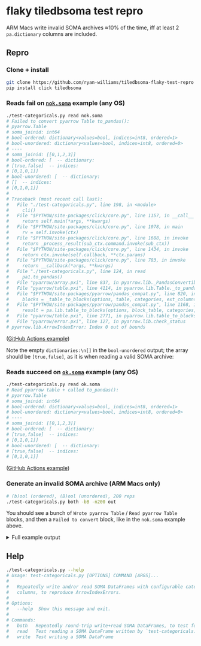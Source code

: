 # flaky tiledbsoma test repro
ARM Macs write invalid SOMA archives ≈10% of the time, iff at least 2 `pa.dictionary` columns are included.

## Repro

### Clone + install
```bash
git clone https://github.com/ryan-williams/tiledbsoma-flaky-test-repro && cd tiledbsoma-flaky-test-repro
pip install click tiledbsoma
```

### Reads fail on [`nok.soma`](./nok.soma) example (any OS)
```bash
./test-categoricals.py read nok.soma
# Failed to convert pyarrow Table to_pandas():
# pyarrow.Table
# soma_joinid: int64
# bool-ordered: dictionary<values=bool, indices=int8, ordered=1>
# bool-unordered: dictionary<values=bool, indices=int8, ordered=0>
# ----
# soma_joinid: [[0,1,2,3]]
# bool-ordered: [  -- dictionary:
# [true,false]  -- indices:
# [0,1,0,1]]
# bool-unordered: [  -- dictionary:
# []  -- indices:
# [0,1,0,1]]
#
# Traceback (most recent call last):
#   File "./test-categoricals.py", line 198, in <module>
#     cli()
#   File "$PYTHON/site-packages/click/core.py", line 1157, in __call__
#     return self.main(*args, **kwargs)
#   File "$PYTHON/site-packages/click/core.py", line 1078, in main
#     rv = self.invoke(ctx)
#   File "$PYTHON/site-packages/click/core.py", line 1688, in invoke
#     return _process_result(sub_ctx.command.invoke(sub_ctx))
#   File "$PYTHON/site-packages/click/core.py", line 1434, in invoke
#     return ctx.invoke(self.callback, **ctx.params)
#   File "$PYTHON/site-packages/click/core.py", line 783, in invoke
#     return __callback(*args, **kwargs)
#   File "./test-categoricals.py", line 124, in read
#     pa1.to_pandas()
#   File "pyarrow/array.pxi", line 837, in pyarrow.lib._PandasConvertible.to_pandas
#   File "pyarrow/table.pxi", line 4114, in pyarrow.lib.Table._to_pandas
#   File "$PYTHON/site-packages/pyarrow/pandas_compat.py", line 820, in table_to_blockmanager
#     blocks = _table_to_blocks(options, table, categories, ext_columns_dtypes)
#   File "$PYTHON/site-packages/pyarrow/pandas_compat.py", line 1168, in _table_to_blocks
#     result = pa.lib.table_to_blocks(options, block_table, categories,
#   File "pyarrow/table.pxi", line 2771, in pyarrow.lib.table_to_blocks
#   File "pyarrow/error.pxi", line 127, in pyarrow.lib.check_status
# pyarrow.lib.ArrowIndexError: Index 0 out of bounds
```

([GitHub Actions example][GHA nok])

Note the empty `dictionaries:\n[]` in the `bool-unordered` output; the array should be `[true,false]`, as it is when reading a valid SOMA archive:

### Reads succeed on [`ok.soma`](./ok.soma) example (any OS)
```bash
./test-categoricals.py read ok.soma
# Read pyarrow table + called to_pandas():
# pyarrow.Table
# soma_joinid: int64
# bool-ordered: dictionary<values=bool, indices=int8, ordered=1>
# bool-unordered: dictionary<values=bool, indices=int8, ordered=0>
# ----
# soma_joinid: [[0,1,2,3]]
# bool-ordered: [  -- dictionary:
# [true,false]  -- indices:
# [0,1,0,1]]
# bool-unordered: [  -- dictionary:
# [true,false]  -- indices:
# [0,1,0,1]]
```

([GitHub Actions example][GHA ok])

### Generate an invalid SOMA archive (ARM Macs only)
```bash
# (b)ool (ordered), (B)ool (unordered), 200 reps
./test-categoricals.py both -bB -n200 out
```

You should see a bunch of `Wrote pyarrow Table` / `Read pyarrow Table` blocks, and then a `Failed to convert` block, like in the `nok.soma` example above.

<details><summary>Full example output</summary>

```
Wrote pyarrow Table pyarrow.Table
soma_joinid: int64
bool-ordered: dictionary<values=bool, indices=int8, ordered=1>
bool-unordered: dictionary<values=bool, indices=int8, ordered=0>
----
soma_joinid: [[0,1,2,3]]
bool-ordered: [  -- dictionary:
[true,false]  -- indices:
[0,1,0,1]]
bool-unordered: [  -- dictionary:
[true,false]  -- indices:
[0,1,0,1]]

Failed to convert pyarrow Table to_pandas():
pyarrow.Table
soma_joinid: int64
bool-ordered: dictionary<values=bool, indices=int8, ordered=1>
bool-unordered: dictionary<values=bool, indices=int8, ordered=0>
----
soma_joinid: [[0,1,2,3]]
bool-ordered: [  -- dictionary:
[true,false]  -- indices:
[0,1,0,1]]
bool-unordered: [  -- dictionary:
[]  -- indices:
[0,1,0,1]]


Error on attempt 4: Index 0 out of bounds
Traceback (most recent call last):
  File "./test-categoricals.py", line 192, in <module>
    cli()
  File "$PYTHON/site-packages/click/core.py", line 1157, in __call__
    return self.main(*args, **kwargs)
  File "$PYTHON/site-packages/click/core.py", line 1078, in main
    rv = self.invoke(ctx)
  File "$PYTHON/site-packages/click/core.py", line 1688, in invoke
    return _process_result(sub_ctx.command.invoke(sub_ctx))
  File "$PYTHON/site-packages/click/core.py", line 1434, in invoke
    return ctx.invoke(self.callback, **ctx.params)
  File "$PYTHON/site-packages/click/core.py", line 783, in invoke
    return __callback(*args, **kwargs)
  File "./test-categoricals.py", line 184, in both
    call(read, kwargs, path=out_path)
  File "./test-categoricals.py", line 153, in call
    return fn(
  File "./test-categoricals.py", line 125, in read
    pa1.to_pandas()
  File "pyarrow/array.pxi", line 837, in pyarrow.lib._PandasConvertible.to_pandas
  File "pyarrow/table.pxi", line 4114, in pyarrow.lib.Table._to_pandas
  File "$PYTHON/site-packages/pyarrow/pandas_compat.py", line 820, in table_to_blockmanager
    blocks = _table_to_blocks(options, table, categories, ext_columns_dtypes)
  File "$PYTHON/site-packages/pyarrow/pandas_compat.py", line 1168, in _table_to_blocks
    result = pa.lib.table_to_blocks(options, block_table, categories,
  File "pyarrow/table.pxi", line 2771, in pyarrow.lib.table_to_blocks
  File "pyarrow/error.pxi", line 127, in pyarrow.lib.check_status
pyarrow.lib.ArrowIndexError: Index 0 out of bounds
```
</details>

## Help
```bash
./test-categoricals.py --help
# Usage: test-categoricals.py [OPTIONS] COMMAND [ARGS]...
#
#   Repeatedly write and/or read SOMA DataFrames with configurable categorical
#   columns, to reproduce ArrowIndexErrors.
#
# Options:
#   --help  Show this message and exit.
#
# Commands:
#   both   Repeatedly round-trip write+read SOMA DataFrames, to test for...
#   read   Test reading a SOMA DataFrame written by `test-categoricals.py...
#   write  Test writing a SOMA DataFrame
```

[GHA failure]: https://github.com/ryan-williams/tiledbsoma-flaky-test-repro/actions/runs/8102760527/job/22145939851#step:8:41
[`arm64`]: https://github.com/ryan-williams/tiledbsoma-flaky-test-repro/actions/runs/8102760527/job/22145939851#step:2:5
[GHA nok]: https://github.com/ryan-williams/tiledbsoma-flaky-test-repro/actions/runs/8114003712/job/22178645697#step:9:1
[GHA ok]: https://github.com/ryan-williams/tiledbsoma-flaky-test-repro/actions/runs/8114003712/job/22178645697#step:8:1
